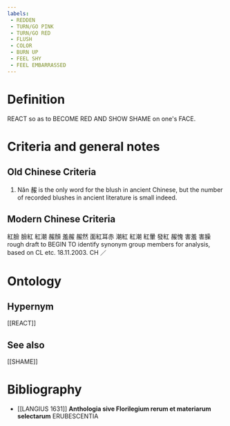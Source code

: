 ```yaml
---
labels: 
 - REDDEN
 - TURN/GO PINK
 - TURN/GO RED
 - FLUSH
 - COLOR
 - BURN UP
 - FEEL SHY
 - FEEL EMBARRASSED
---
```


# Definition
REACT so as to BECOME RED AND SHOW SHAME on one's FACE.
# Criteria and general notes
## Old Chinese Criteria
1. Nǎn 赧 is the only word for the blush in ancient Chinese, but the number of recorded blushes in ancient literature is small indeed.
## Modern Chinese Criteria
紅臉
臉紅
紅潮
赧顏
羞赧
赧然
面紅耳赤
潮紅
紅潮
紅暈
發紅
赧愧
害羞
害臊
rough draft to BEGIN TO identify synonym group members for analysis, based on CL etc. 18.11.2003. CH ／
# Ontology

## Hypernym
[[REACT]]
## See also
[[SHAME]]
# Bibliography
- [[LANGIUS 1631]]
**Anthologia sive Florilegium rerum et materiarum selectarum** 
ERUBESCENTIA